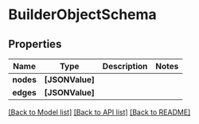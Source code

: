 # BuilderObjectSchema

## Properties
Name | Type | Description | Notes
------------ | ------------- | ------------- | -------------
**nodes** | **[JSONValue]** |  | 
**edges** | **[JSONValue]** |  | 

[[Back to Model list]](../README.md#documentation-for-models) [[Back to API list]](../README.md#documentation-for-api-endpoints) [[Back to README]](../README.md)


